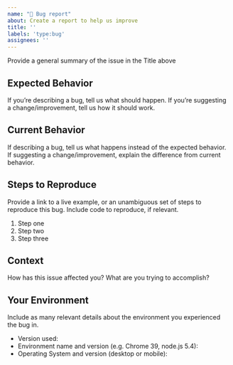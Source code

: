 ```yaml
---
name: "🐞 Bug report"
about: Create a report to help us improve
title: ''
labels: 'type:bug'
assignees: ''
---
```


<!-- Please search existing issues to avoid creating duplicates. -->

Provide a general summary of the issue in the Title above

## Expected Behavior

If you’re describing a bug, tell us what should happen. If you’re suggesting a change/improvement, tell us how it should work.

## Current Behavior

If describing a bug, tell us what happens instead of the expected behavior. If suggesting a change/improvement, explain the difference from current behavior.

## Steps to Reproduce

Provide a link to a live example, or an unambiguous set of steps to reproduce this bug. Include code to reproduce, if relevant.

1. Step one
2. Step two
3. Step three

## Context

How has this issue affected you? What are you trying to accomplish?

## Your Environment

Include as many relevant details about the environment you experienced the bug in.

- Version used:
- Environment name and version (e.g. Chrome 39, node.js 5.4):
- Operating System and version (desktop or mobile):
